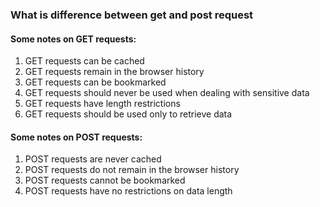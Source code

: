 ### What is difference between get and post request 

#### Some notes on GET requests:

1. GET requests can be cached
2. GET requests remain in the browser history
3. GET requests can be bookmarked
4. GET requests should never be used when dealing with sensitive data
5. GET requests have length restrictions
6. GET requests should be used only to retrieve data

#### Some notes on POST requests:

1. POST requests are never cached
2. POST requests do not remain in the browser history
3. POST requests cannot be bookmarked
4. POST requests have no restrictions on data length